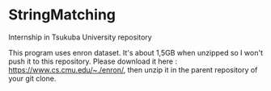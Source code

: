 # StringMatching

Internship in Tsukuba University repository

This program uses enron dataset. It's about 1,5GB when unzipped so I won't push it to this repository. Please download it here : https://www.cs.cmu.edu/~./enron/, then unzip it in the parent repository of your git clone.
